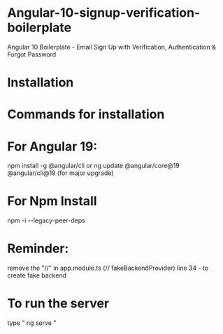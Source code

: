 # Angular-10-signup-verification-boilerplate

Angular 10 Boilerplate - Email Sign Up with Verification, Authentication & Forgot Password

# Installation

# Commands for installation

# For Angular 19:
npm install -g @angular/cli
or
ng update @angular/core@19 @angular/cli@19  (for major upgrade)

# For Npm Install
npm -i --legacy-peer-deps

# Reminder:
remove the "//" in app.module.ts (// fakeBackendProvider) line 34 - to create fake backend 


# To run the server
type " ng serve "